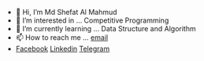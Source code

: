 - 👋 Hi, I’m Md Shefat Al Mahmud
- 👀 I’m interested in ... Competitive Programming
- 🌱 I’m currently learning ... Data Structure and Algorithm
- 📫 How to reach me ... <a href="mailto:shefat2002@gmail.com">email</a>
- <a href="https://www.facebook.com/Shefat2002">Facebook</a>  <a href="https://www.linkedin.com/in/shefat2002/">Linkedin</a>  <a href="https://t.me/shefat2002">Telegram</a>

<!---
shefat2002/shefat2002 is a ✨ special ✨ repository because its `README.md` (this file) appears on your GitHub profile.
You can click the Preview link to take a look at your changes.
--->

